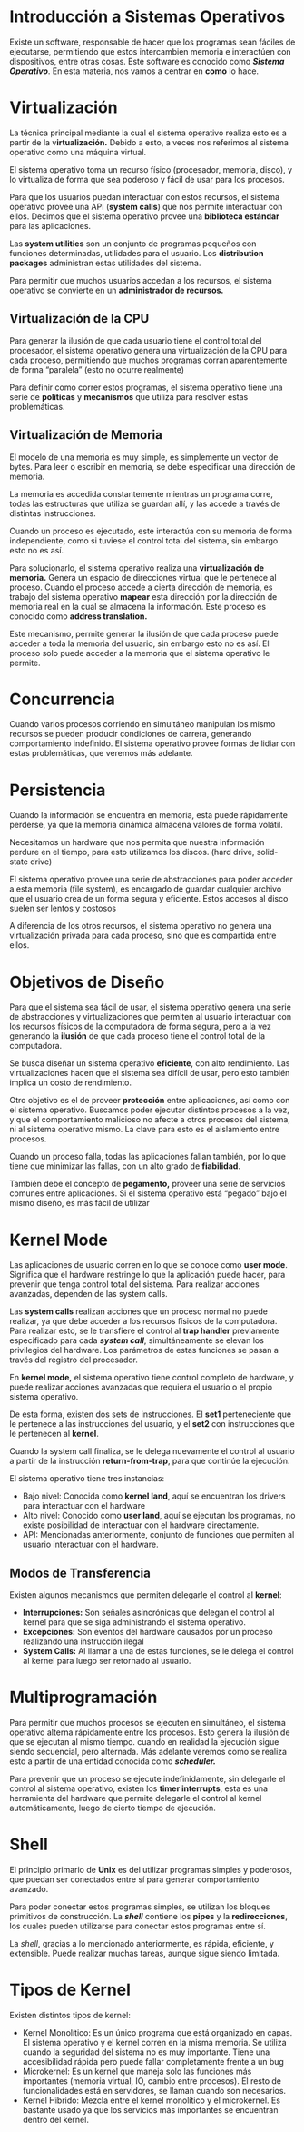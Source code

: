 # Introducción a Sistemas Operativos

Existe un software, responsable de hacer que los programas sean fáciles de ejecutarse, permitiendo que estos intercambien memoria e interactúen con dispositivos, entre otras cosas. Este software es conocido como ***********************************Sistema Operativo***********************************. En esta materia, nos vamos a centrar en ******como****** lo hace.

# Virtualización

La técnica principal mediante la cual el sistema operativo realiza esto es a partir de la v****************************irtualización.**************************** Debido a esto, a veces nos referimos al sistema operativo como una máquina virtual.

El sistema operativo toma un recurso físico (procesador, memoria, disco), y lo virtualiza de forma que sea poderoso y fácil de usar para los procesos. 

Para que los usuarios puedan interactuar con estos recursos, el sistema operativo provee una API (************************system calls************************) que nos permite interactuar con ellos. Decimos que el sistema operativo provee una **************************************biblioteca estándar************************************** para las aplicaciones.

Las ********************************system utilities******************************** son un conjunto de programas pequeños con funciones determinadas, utilidades para el usuario. Los ******************************************distribution packages****************************************** administran estas utilidades del sistema.

Para permitir que muchos usuarios accedan a los recursos, el sistema operativo se convierte en un ****************************************************administrador de recursos.****************************************************

## Virtualización de la CPU

Para generar la ilusión de que cada usuario tiene el control total del procesador, el sistema operativo genera una virtualización de la CPU para cada proceso, permitiendo que muchos programas corran aparentemente de forma “paralela” (esto no ocurre realmente)

Para definir como correr estos programas, el sistema operativo tiene una serie de ******************políticas****************** y **********************mecanismos********************** que utiliza para resolver estas problemáticas.

## Virtualización de Memoria

El modelo de una memoria es muy simple, es simplemente un vector de bytes. Para leer o escribir en memoria, se debe especificar una dirección de memoria.

La memoria es accedida constantemente mientras un programa corre, todas las estructuras que utiliza se guardan allí, y las accede a través de distintas instrucciones.

Cuando un proceso es ejecutado, este interactúa con su memoria de forma independiente, como si tuviese el control total del sistema, sin embargo esto no es así.

Para solucionarlo, el sistema operativo realiza una **************************************************virtualización de memoria.************************************************** Genera un espacio de direcciones virtual que le pertenece al proceso. Cuando el proceso accede a cierta dirección de memoria, es trabajo del sistema operativo ******mapear****** esta dirección por la dirección de memoria real en la cual se almacena la información. Este proceso es conocido como ********************address translation.********************

Este mecanismo, permite generar la ilusión de que cada proceso puede acceder a toda la memoria del usuario, sin embargo esto no es así. El proceso solo puede acceder a la memoria que el sistema operativo le permite.

# Concurrencia

Cuando varios procesos corriendo en simultáneo manipulan los mismo recursos se pueden producir condiciones de carrera, generando comportamiento indefinido. El sistema operativo provee formas de lidiar con estas problemáticas, que veremos más adelante.

# Persistencia

Cuando la información se encuentra en memoria, esta puede rápidamente perderse, ya que la memoria dinámica almacena valores de forma volátil.

Necesitamos un hardware que nos permita que nuestra información perdure en el tiempo, para esto utilizamos los discos. (hard drive, solid-state drive)

El sistema operativo provee una serie de abstracciones para poder acceder a esta memoria (file system), es encargado de guardar cualquier archivo que el usuario crea de un forma segura y eficiente. Estos accesos al disco suelen ser lentos y costosos

A diferencia de los otros recursos, el sistema operativo no genera una virtualización privada para cada proceso, sino que es compartida entre ellos.

# Objetivos de Diseño

Para que el sistema sea fácil de usar, el sistema operativo genera una serie de abstracciones y virtualizaciones que permiten al usuario interactuar con los recursos físicos de la computadora de forma segura, pero a la vez generando la **************ilusión************** de que cada proceso tiene el control total de la computadora.

Se busca diseñar un sistema operativo **eficiente**, con alto rendimiento. Las virtualizaciones hacen que el sistema sea difícil de usar, pero esto también implica un costo de rendimiento.

Otro objetivo es el de proveer **protección** entre aplicaciones, así como con el sistema operativo. Buscamos poder ejecutar distintos procesos a la vez, y que el comportamiento malicioso no afecte a otros procesos del sistema, ni al sistema operativo mismo. La clave para esto es el aislamiento entre procesos.

Cuando un proceso falla, todas las aplicaciones fallan también, por lo que tiene que minimizar las fallas, con un alto grado de **fiabilidad**.

También debe el concepto de ******************pegamento,****************** proveer una serie de servicios comunes entre aplicaciones. Si el sistema operativo está “pegado” bajo el mismo diseño, es más fácil de utilizar

# Kernel Mode

Las aplicaciones de usuario corren en lo que se conoce como ******************user mode******************. Significa que el hardware restringe lo que la aplicación puede hacer, para prevenir que tenga control total del sistema. Para realizar acciones avanzadas, dependen de las system calls.

Las ************************system calls************************ realizan acciones que un proceso normal no puede realizar, ya que debe acceder a los recursos físicos de la computadora. Para realizar esto, se le transfiere el control al **************************trap handler************************** previamente especificado para cada *********system call*********, simultáneamente se elevan los privilegios del hardware. Los parámetros de estas funciones se pasan a través del registro del procesador.

En ******kernel mode,****** el sistema operativo tiene control completo de hardware, y puede realizar acciones avanzadas que requiera el usuario o el propio sistema operativo. 

De esta forma, existen dos sets de instrucciones. El ****set1**** perteneciente que le pertenece a las instrucciones del usuario, y el ****set2**** con instrucciones que le pertenecen al ******kernel******.

Cuando la system call finaliza, se le delega nuevamente el control al usuario a partir de la instrucción **********************************return-from-trap**********************************, para que continúe la ejecución.

El sistema operativo tiene tres instancias:

- Bajo nivel: Conocida como **kernel land**, aquí se encuentran los drivers para interactuar con el hardware
- Alto nivel: Conocido como ******************user land******************, aquí se ejecutan los programas, no existe posibilidad de interactuar con el hardware directamente.
- API: Mencionadas anteriormente, conjunto de funciones que permiten al usuario interactuar con el hardware.

## Modos de Transferencia

Existen algunos mecanismos que permiten delegarle el control al ******kernel******:

- ******************************Interrupciones:****************************** Son señales asincrónicas que delegan el control al kernel para que se siga administrando el sistema operativo.
- **Excepciones:** Son eventos del hardware causados por un proceso realizando una instrucción ilegal
- ****************************System Calls:**************************** Al llamar a una de estas funciones, se le delega el control al kernel para luego ser retornado al usuario.

# Multiprogramación

Para permitir que muchos procesos se ejecuten en simultáneo, el sistema operativo alterna rápidamente entre los procesos. Esto genera la ilusión de que se ejecutan al mismo tiempo. cuando en realidad la ejecución sigue siendo secuencial, pero alternada. Más adelante veremos como se realiza esto a partir de una entidad conocida como *********scheduler.*********

Para prevenir que un proceso se ejecute indefinidamente, sin delegarle el control al sistema operativo, existen los ****************timer interrupts****************, esta es una herramienta del hardware que permite delegarle el control al kernel automáticamente, luego de cierto tiempo de ejecución.

# Shell

El principio primario de ******Unix****** es del utilizar programas simples y poderosos, que puedan ser conectados entre sí para generar comportamiento avanzado. 

Para poder conectar estos programas simples, se utilizan los bloques primitivos de construcción. La ***************shell*************** contiene los **********pipes********** y la **************************redirecciones**************************, los cuales pueden utilizarse para conectar estos programas entre sí. 

La *shell*, gracias a lo mencionado anteriormente, es rápida, eficiente, y extensible. Puede realizar muchas tareas, aunque sigue siendo limitada.

# Tipos de Kernel

Existen distintos tipos de kernel:

- Kernel Monolítico: Es un único programa que está organizado en capas. El sistema operativo y el kernel corren en la misma memoria. Se utiliza cuando la seguridad del sistema no es muy importante. Tiene una accesibilidad rápida pero puede fallar completamente frente a un bug
- Microkernel: Es un kernel que maneja solo las funciones más importantes (memoria virtual, IO, cambio entre procesos). El resto de funcionalidades está en servidores, se llaman cuando son necesarios.
- Kernel Hibrido: Mezcla entre el kernel monolítico y el microkernel. Es bastante usado ya que los servicios más importantes se encuentran dentro del kernel.